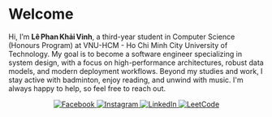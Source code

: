 # Welcome

Hi, I’m **Lê Phan Khải Vinh**, a third-year student in Computer Science (Honours Program) at VNU-HCM - Ho Chi Minh City University of Technology. My goal is to become a software engineer specializing in system design, with a focus on high-performance architectures, robust data models, and modern deployment workflows. Beyond my studies and work, I stay active with badminton, enjoy reading, and unwind with music. I'm always happy to help, so feel free to reach out.

<p align="center">
  <a href="https://www.facebook.com/hnivel.0205/" target="_blank">
    <img alt="Facebook" src="https://img.shields.io/badge/Facebook-1877F2?style=for-the-badge&logo=facebook&logoColor=white"/>
  </a>
  <a href="https://www.instagram.com/_.hnivel._" target="_blank">
    <img alt="Instagram" src="https://img.shields.io/badge/Instagram-E4405F?style=for-the-badge&logo=instagram&logoColor=white"/>
  </a>
  <a href="https://www.linkedin.com/in/vinhlephankhai/" target="_blank">
    <img alt="LinkedIn" src="https://img.shields.io/badge/LinkedIn-0077B5?style=for-the-badge&logo=linkedin&logoColor=white"/>
  </a>
  <a href="https://leetcode.com/u/Hnivel/" target="_blank">
    <img alt="LeetCode" src="https://img.shields.io/badge/LeetCode-FFA116?style=for-the-badge&logo=leetcode&logoColor=white"/>
  </a>
</p>
